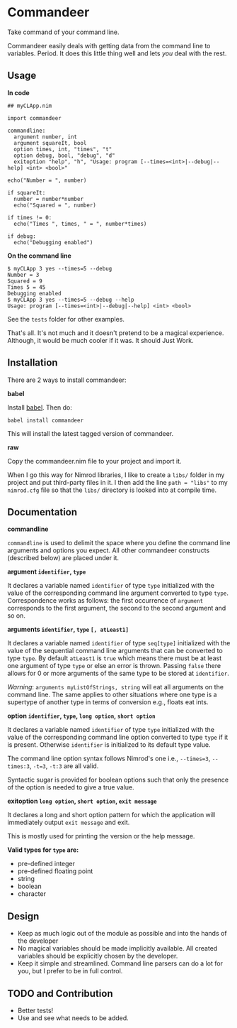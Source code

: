 Commandeer
==========

Take command of your command line.

Commandeer easily deals with getting data from the command line to variables.
Period. It does this little thing well and lets *you* deal with the rest.


Usage
-----

**In code**

```nimrod
## myCLApp.nim

import commandeer

commandline:
  argument number, int
  argument squareIt, bool
  option times, int, "times", "t"
  option debug, bool, "debug", "d"
  exitoption "help", "h", "Usage: program [--times=<int>|--debug|--help] <int> <bool>"

echo("Number = ", number)

if squareIt:
  number = number*number
  echo("Squared = ", number)

if times != 0:
  echo("Times ", times, " = ", number*times)

if debug:
  echo("Debugging enabled")

```

**On the command line**

```
$ myCLApp 3 yes --times=5 --debug
Number = 3
Squared = 9
Times 5 = 45
Debugging enabled
$ myCLApp 3 yes --times=5 --debug --help
Usage: program [--times=<int>|--debug|--help] <int> <bool>
```

See the `tests` folder for other examples.

That's all. It's not much and it doesn't pretend to be a magical experience.
Although, it would be much cooler if it was. It should Just Work.


Installation
------------

There are 2 ways to install commandeer:

**babel**

Install [babel](https://github.com/nimrod-code/babel). Then do:

    babel install commandeer

This will install the latest tagged version of commandeer.

**raw**

Copy the commandeer.nim file to your project and import it.

When I go this way for Nimrod libraries, I like to create a `libs/`
folder in my project and put third-party files in it. I then add the
line `path = "libs"` to my `nimrod.cfg` file so that the `libs/`
directory is looked into at compile time.


Documentation
-------------

**commandline**

`commandline` is used to delimit the space where you define the command line
arguments and options you expect. All other commandeer constructs (described below) are placed under it.


**argument `identifier`, `type`**

It declares a variable named `identifier` of type `type` initialized with
the value of the corresponding command line argument converted to type `type`.
Correspondence works as follows: the first occurrence of `argument` corresponds
to the first argument, the second to the second argument and so on.

**arguments `identifier`, `type` `[, atLeast1]`**

It declares a variable named `identifier` of type `seq[type]` initialized with
the value of the sequential command line arguments that can be converted to type `type`.
By default `atLeast1` is `true` which means there must be at least one argument of type
`type` or else an error is thrown. Passing `false` there allows for 0 or more arguments of the
same type to be stored at `identifier`.

*Warning*: `arguments myListOfStrings, string` will eat all arguments on the command line. The same 
applies to other situations where one type is a supertype of another type in terms of conversion e.g., floats eat ints.


**option `identifier`, `type`, `long option`, `short option`**

It declares a variable named `identifier` of type `type` initialized with
the value of the corresponding command line option converted to type `type`
if it is present. Otherwise `identifier` is initialized to its default type value.

The command line option syntax follows Nimrod's one i.e., `--times=3`, `--times:3`, `-t=3`, `-t:3` are all valid.

Syntactic sugar is provided for boolean options such that only the presence of the option is needed to give a true value.


**exitoption `long option`, `short option`, `exit message`**

It declares a long and short option pattern for which the application
will immediately output `exit message` and exit.

This is mostly used for printing the version or the help message.


**Valid types for `type` are:**
- pre-defined integer
- pre-defined floating point
- string
- boolean
- character


Design
------

- Keep as much logic out of the module as possible and into the hands of
  the developer
- No magical variables should be made implicitly available. All created
  variables should be explicitly chosen by the developer.
-  Keep it simple and streamlined. Command line parsers can do a lot for you, but I prefer to
  be in full control.


TODO and Contribution
---------------------

- Better tests!
- Use and see what needs to be added.
